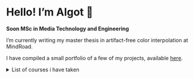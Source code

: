 # Hello! I’m Algot 👾
**Soon MSc in Media Technology and Engineering**

I’m currently writing my master thesis in artifact-free color interpolation at MindRoad.

I have compiled a small portfolio of a few of my projects, available [here](https://pannacotta98.github.io/).

<details>
  <summary>List of courses i have taken</summary>
  
### Year 5
- Procedural Methods for Images &mdash; TNM084
- Scientific Method &mdash; TNM107
- Artificial Intelligence for Interactive Media &mdash; TNM095
- Scientific Visualization &mdash; TNM067
- Imaging Technology &mdash; TNM089
  
### Year 4
- Modeling and Animation &mdash; TNM079
- Artificial Intelligence &mdash; Principles and Techniques &mdash; TNM096
- Advanced Visual Data Analysis &mdash; TNM098
- Information Visualization &mdash; TNM048
- Audio and Image Compression &mdash; TSBK35
- Advanced Image Processing &mdash; TNM034
- Computational Methods for Science and Engineering &mdash; TNA009
- Network Programming and Security &mdash; TNM031
- Sound Technology &mdash; TNM103
- Advanced Global Illumination and Rendering &mdash; TNCG15

### Year 3
- Data Structures &mdash; TND004
- Media Technology &mdash; Bachelor Project &mdash; TNM094
- Modelling Project &mdash; TNM085
- Image Processing and Analysis &mdash; TNM087
- Modelling and Simulation &mdash; TNG022
- Physics of Sound &mdash; TFYA65
- Practical Data Visualization and Virtual Reality &mdash; TNM093
- Automatic Control &mdash; TNG028

### Year 2
- Graphic Arts &mdash; TNM059
- 3D Computer Graphics &mdash; TNM061
- Applied Transform Theory &mdash; TNG032
- Statistics &mdash; TNG006
- Signals and Systems &mdash; TNG015
- Programming in C++ &mdash; TNG033
- Calculus III &mdash; TNA006
- Vector Analysis &mdash; TNA007
- Mechanics and Wave Physics &mdash; TNE043
- Communication and User Interfaces &mdash; TNM040

### Year 1
- Calculus I &mdash; TNA003
- Calculus II &mdash; TNA004
- Applied Mathematics in Science and Technology &mdash; TNA005
- Object-Oriented Programming &mdash; TND002
- Computer Graphics &mdash; TNM046
- Foundation Course in Mathematics &mdash; TNA001
- Linear Algebra &mdash; TNA002
- Programming &mdash; TND012
- Digital Media &mdash; TNM088
- Electronic Publishing &mdash; TNMK30
</details>
